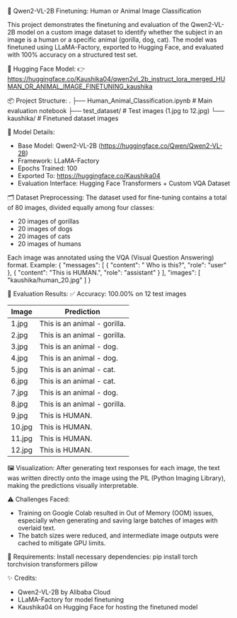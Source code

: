 
🧠 Qwen2-VL-2B Finetuning: Human or Animal Image Classification

This project demonstrates the finetuning and evaluation of the Qwen2-VL-2B model on a custom image dataset to identify whether the subject in an image is a human or a specific animal (gorilla, dog, cat). The model was finetuned using LLaMA-Factory, exported to Hugging Face, and evaluated with 100% accuracy on a structured test set.

📍 Hugging Face Model:
👉 https://huggingface.co/Kaushika04/qwen2vl_2b_instruct_lora_merged_HUMAN_OR_ANIMAL_IMAGE_FINETUNING_kaushika

📦 Project Structure:
.
├── Human_Animal_Classification.ipynb   # Main evaluation notebook
├── test_dataset/                       # Test images (1.jpg to 12.jpg)
└── kaushika/                           # Finetuned dataset images

🧪 Model Details:
- Base Model: Qwen2-VL-2B (https://huggingface.co/Qwen/Qwen2-VL-2B)
- Framework: LLaMA-Factory
- Epochs Trained: 100
- Exported To: https://huggingface.co/Kaushika04
- Evaluation Interface: Hugging Face Transformers + Custom VQA Dataset

🗂️ Dataset Preprocessing:
The dataset used for fine-tuning contains a total of 80 images, divided equally among four classes:
- 20 images of gorillas
- 20 images of dogs
- 20 images of cats
- 20 images of humans

Each image was annotated using the VQA (Visual Question Answering) format. Example:
{
  "messages": [
    {
      "content": "<image> Who is this?",
      "role": "user"
    },
    {
      "content": "This is HUMAN.",
      "role": "assistant"
    }
  ],
  "images": [
    "kaushika/human_20.jpg"
  ]
}

🧪 Evaluation Results:
✅ Accuracy: 100.00% on 12 test images

| Image  | Prediction                      |
|--------|----------------------------------|
| 1.jpg  | This is an animal - gorilla.    |
| 2.jpg  | This is an animal - gorilla.    |
| 3.jpg  | This is an animal - dog.        |
| 4.jpg  | This is an animal - dog.        |
| 5.jpg  | This is an animal - cat.        |
| 6.jpg  | This is an animal - cat.        |
| 7.jpg  | This is an animal - dog.        |
| 8.jpg  | This is an animal - gorilla.    |
| 9.jpg  | This is HUMAN.                  |
| 10.jpg | This is HUMAN.                  |
| 11.jpg | This is HUMAN.                  |
| 12.jpg | This is HUMAN.                  |

🖼️ Visualization:
After generating text responses for each image, the text was written directly onto the image using the PIL (Python Imaging Library), making the predictions visually interpretable.

⚠️ Challenges Faced:
- Training on Google Colab resulted in Out of Memory (OOM) issues, especially when generating and saving large batches of images with overlaid text.
- The batch sizes were reduced, and intermediate image outputs were cached to mitigate GPU limits.

🚀 Requirements:
Install necessary dependencies:
pip install torch torchvision transformers pillow

✨ Credits:
- Qwen2-VL-2B by Alibaba Cloud
- LLaMA-Factory for model finetuning
- Kaushika04 on Hugging Face for hosting the finetuned model

